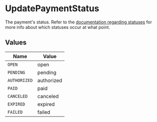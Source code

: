 # UpdatePaymentStatus

The payment's status. Refer to the [documentation regarding statuses](https://docs.mollie.com/docs/status-change#/) for more info about which
statuses occur at what point.


## Values

| Name         | Value        |
| ------------ | ------------ |
| `OPEN`       | open         |
| `PENDING`    | pending      |
| `AUTHORIZED` | authorized   |
| `PAID`       | paid         |
| `CANCELED`   | canceled     |
| `EXPIRED`    | expired      |
| `FAILED`     | failed       |